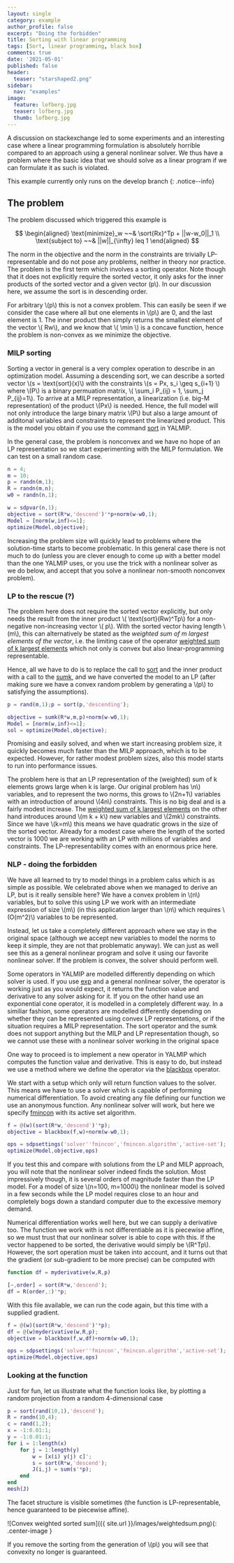```yaml
---
layout: single
category: example
author_profile: false
excerpt: "Doing the forbidden"
title: Sorting with linear programming
tags: [Sort, linear programming, black box]
comments: true
date: '2021-05-01'
published: false
header:
  teaser: "starshaped2.png"
sidebar:
  nav: "examples"
image:
  feature: lofberg.jpg
  teaser: lofberg.jpg
  thumb: lofberg.jpg
---
```


A discussion on stackexchange led to some experiments and an interesting case where a linear programming formulation is absolutely horrible compared to an approach using a general nonlinear solver. We thus have a problem where the basic idea that we should solve as a linear program if we can formulate it as such is violated.

This example currently only runs on the develop branch 
{: .notice--info}

## The problem

The problem discussed which triggered this example is

$$
\begin{aligned}
\text{minimize}_w ~~& \sort{Rx}^Tp + ||w-w_0||_1 \\
\text{subject to} ~~& ||w||_{\infty}  leq 1
\end{aligned}
$$

The norm in the objective and the norm in the constraints are trivially LP-representable and do not pose any problems, neither in theory nor practice. The problem is the first term which involves a sorting operator. Note though that it does not explicitly require the sorted vector, it only asks for the inner products of the sorted vector and a given vector \(p\\). In our discussion here, we assume the sort is in descending order.

For arbitrary \\(p\\) this is not a convex problem. This can easily be seen if we consider the case where all but one elements in \\(p\\) are 0, and the last element is 1. The inner product then simply returns the smallest element of the vector \\( Rw\\), and we know that \\( \min \\) is a concave function, hence the problem is non-convex as we minimize the objective.

### MILP sorting

Sorting a vector in general is a very complex operation to describe in an optimization model. Assuming a descending sort, we can describe a sorted vector \\(s = \text{sort}(x)\\) with the constraints \\(s = Px, s_i \geq s_{i+1} \\) where \\(P\\) is a binary permuation matrix, \\( \sum_i P_{ij} = 1, \sum_j P_{ij}=1\\). To arrive at a MILP representation, a linearization (i.e. big-M representation) of the product \\(Px\\) is needed. Hence, the full model will not only introduce the large binary matrix \\(P\\) but also a large amount of additonal variables and constraints to represent the linearized product. This is the model you obtain if you use the command [sort](/command/sort) in YALMIP.

In the general case, the problem is nonconvex and we have no hope of an LP representation so we start experimenting with the MILP formulation. We can test on a small random case.

````matlab
n = 4;
m = 10;
p = randn(m,1);
R = randn(m,n);
w0 = randn(n,1);

w = sdpvar(n,1);
objective = sort(R*w,'descend')'*p+norm(w-w0,1);
Model = [norm(w,inf)<=1];    
optimize(Model,objective);
````

Increasing the problem size will quickly lead to problems where the solution-time starts to become problematic. In this general case there is not much to do (unless you are clever enough to come up with a better model than the one YALMIP uses, or you use the trick with a nonlinear solver as we do below, and accept that you solve a nonlinear non-smooth nonconvex problem).

### LP to the rescue (?)

The problem here does not require the sorted vector explicitly, but only needs the result from the inner product \\( \text{sort}(Rw)^Tp\\) for a non-negative non-increasing vector \\( p\\). With the sorted vector having length \\(m\\), this can alternatively be stated as the *weighted sum of m largest elements of the vector*, i.e. the limiting case of the operator [weighted sum of k largest elements](/commands/sumk) which not only is convex but also linear-programming representable.

Hence, all we have to do is to replace the call to [sort](/command/sort) and the inner product with a call to the [sumk](comand/operator), and we have converted the model to an LP (after making sure we have a convex random problem by generating a \\(p\\) to satisfying the assumptions).

````matlab
p = rand(m,1);p = sort(p,'descending');

objective = sumk(R*w,m,p)+norm(w-w0,1);
Model = [norm(w,inf)<=1];    
sol = optimize(Model,objective);
````

Promising and easily solved, and when we start increasing problem size, it quickly becomes much faster than the MILP approach, which is to be expected. However, for rather modest problem sizes, also this model starts to run into performance issues. 

The problem here is that an LP representation of the (weighted) sum of k elements grows large when k is large. Our original problem has \\n\\) variables, and to represent the two norms, this grows to \\(2n+1\\) variables with an introduction of around \\(4n\\) constraints. This is no big deal and is a fairly modest increase. The [weighted sum of k largest elements](/commands/sumk) on the other hand introduces around \\(m k + k\\) new variables and \\(2mk\\) constraints. Since we have \\(k=m\\) this means we have quadratic grows in the size of the sorted vector. Already for a modest case where the length of the sorted vector is 1000 we are working with an LP with millions of variables and constraints. The LP-representability comes with an enormous price here.

### NLP - doing the forbidden

We have all learned to try to model things in a problem calss which is as simple as possible. We celebrated above when we managed to derive an LP, but is it really sensible here? We have a convex problem in \\(n\\) variables, but to solve this using LP we work with an intermediate expression of size \\(m\\) (in this application larger than \\(n\\) which requires \\(O(m^2)\\) variables to be represented. 

Instead, let us take a completely different approach where we stay in the original space (although we accept new variables to model the norms to keep it simple, they are not that problematic anyway). We can just as well see this as a general nonlinear program and solve it using our favorite nonlinear solver. If the problem is convex, the solver should perform well.

Some operators in YALMIP are modelled differently depending on which solver is used. If you use [exp](/command/exp) and a general nonlinear solver, the operator is working just as you would expect, it returns the function value and derivative to any solver asking for it. If you on the other hand use an exponential cone operator, it is modelled in a completely different way. In a similiar fashion, some operators are modelled differently depending on whether they can be represented using convex LP representations, or if the situation requires a MILP representation. The sort operator and the sumk does not support anything but the MILP and LP representation though, so we cannot use these with a nonlinear solver working in the original space

One way to proceed is to implement a new operator in YALMIP which computes the function value and derivative. This is easy to do, but instead we use a method where we define the operator via the [blackbox](/command/blackbox) operator.

We start with a setup which only will return function values to the solver. This means we have to use a solver which is capable of performing numerical differentiation. To avoid creating any file defining our function we use an anonymous function. Any nonlinear solver will work, but here we specify [fmincon](/solver/fmincon) with its active set algorithm.

````matlab
f = @(w)(sort(R*w,'descend')'*p);
objective = blackbox(f,w)+norm(w-w0,1);

ops = sdpsettings('solver''fmincon','fmincon.algorithm','active-set');
optimize(Model,objective,ops)
````

If you test this and compare with solutions from the LP and MILP approach, you will note that the nonlinear solver indeed finds the solution. Most impressively though, it is several orders of magnitude faster than the LP model. For a model of size \\(n=100, m=1000\\) the nonlinear model is solved in a few seconds while the LP model requires close to an hour and completely bogs down a standard computer due to the excessive memory demand.

Numerical differentiation works well here, but we can supply a derivative too. The function we work with is not differentiable as it is piecewise affine, so we must trust that our nonlinear solver is able to cope with this. If the vector happened to be sorted, the derivative would simply be \\(R^Tp\\). However, the sort operation must be taken into account, and it turns out that the gradient (or sub-gradient to be more precise) can be computed with

````matlab
function df = myderivative(w,R,p)

[~,order] = sort(R*w,'descend');
df = R(order,:)'*p;
````

With this file available, we can run the code again, but this time with a supplied gradient.

````matlab
f = @(w)(sort(R*w,'descend')'*p);
df = @(w)myderivative(w,R,p);
objective = blackbox(f,w,df)+norm(w-w0,1);

ops = sdpsettings('solver''fmincon','fmincon.algorithm','active-set');
optimize(Model,objective,ops)
````

### Looking at the function

Just for fun, let us illustrate what the function looks like, by plotting a random projection from a random 4-dimensional case


````matlab
p = sort(rand(10,1),'descend');
R = randn(10,4);
c = rand(1,2);
x = -1:0.01:1;
y = -1:0.01:1;
for i = 1:length(x)
    for j = 1:length(y)
        w = [x(i) y(j) c]';
        s = sort(R*w,'descend');
        J(i,j) = sum(s'*p);
    end
end
mesh(J)
````

The facet structure is visible sometimes (the function is LP-representable, hence guaranteed to be piecewise affine). 

![Convex weighted sorted sum]({{ site.url }}/images/weightedsum.png){: .center-image }

If you remove the sorting from the generation of \\(p\\) you will see that convexity no longer is guaranteed.






